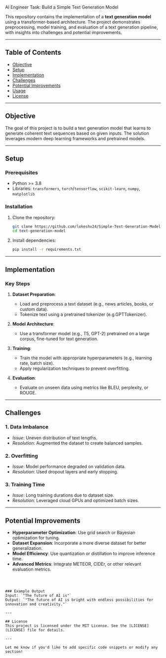  AI Engineer Task: Build a Simple Text Generation Model

This repository contains the implementation of a **text generation model** using a transformer-based architecture. The project demonstrates preprocessing, model training, and evaluation of a text generation pipeline, with insights into challenges and potential improvements.

---

## Table of Contents
- [Objective](#objective)  
- [Setup](#setup)  
- [Implementation](#implementation)  
- [Challenges](#challenges)  
- [Potential Improvements](#potential-improvements)  
- [Usage](#usage)  
- [License](#license)  

---

## Objective
The goal of this project is to build a text generation model that learns to generate coherent text sequences based on given inputs. The solution leverages modern deep learning frameworks and pretrained models.

---

## Setup

### Prerequisites
- Python >= 3.8
- Libraries: `transformers`, `torch`/`tensorflow`, `scikit-learn`, `numpy`, `matplotlib`

### Installation
1. Clone the repository:
   ```bash
   git clone https://github.com/lokeshv24/Simple-Text-Generation-Model.git
   cd text-generation-model
   ```
2. Install dependencies:
   ```bash
   pip install -r requirements.txt
   ```

---

## Implementation

### Key Steps
1. **Dataset Preparation**:
   - Load and preprocess a text dataset (e.g., news articles, books, or custom data).
   - Tokenize text using a pretrained tokenizer (e.g.GPTTokenizer).

2. **Model Architecture**:
   - Use a transformer model (e.g., T5, GPT-2) pretrained on a large corpus, fine-tuned for text generation.

3. **Training**:
   - Train the model with appropriate hyperparameters (e.g., learning rate, batch size).
   - Apply regularization techniques to prevent overfitting.

4. **Evaluation**:
   - Evaluate on unseen data using metrics like BLEU, perplexity, or ROUGE.

---

## Challenges
### 1. **Data Imbalance**  
- *Issue*: Uneven distribution of text lengths.  
- *Resolution*: Augmented the dataset to create balanced samples.

### 2. **Overfitting**  
- *Issue*: Model performance degraded on validation data.  
- *Resolution*: Used dropout layers and early stopping.

### 3. **Training Time**  
- *Issue*: Long training durations due to dataset size.  
- *Resolution*: Leveraged cloud GPUs and optimized batch sizes.

---

## Potential Improvements
- **Hyperparameter Optimization**: Use grid search or Bayesian optimization for tuning.  
- **Dataset Expansion**: Incorporate a more diverse dataset for better generalization.  
- **Model Efficiency**: Use quantization or distillation to improve inference time.  
- **Advanced Metrics**: Integrate METEOR, CIDEr, or other relevant evaluation metrics.


```



### Example Output
Input: `"The future of AI is"`  
Output: `"The future of AI is bright with endless possibilities for innovation and creativity."`

---

## License
This project is licensed under the MIT License. See the [LICENSE](LICENSE) file for details.

---

Let me know if you'd like to add specific code snippets or modify any section!
